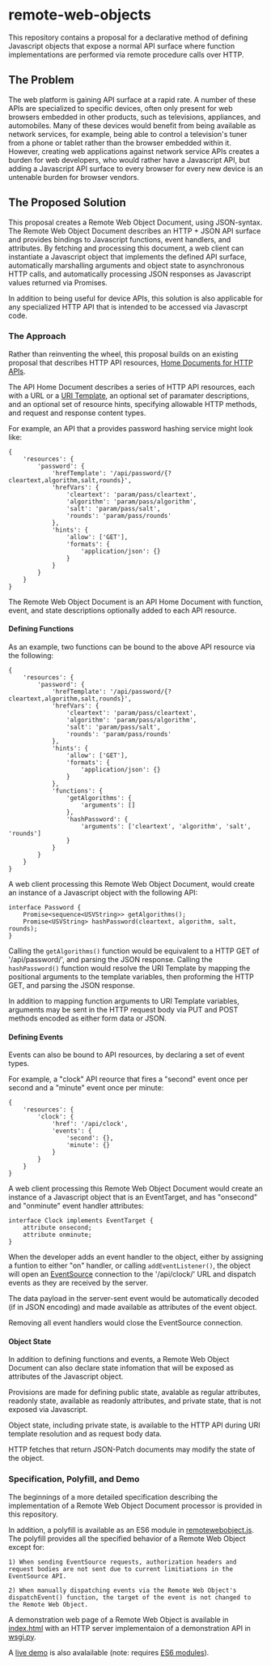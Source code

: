 # remote-web-objects

This repository contains a proposal for a declarative method of defining Javascript objects that expose a normal API surface where function implementations are performed via remote procedure calls over HTTP.

## The Problem ##

The web platform is gaining API surface at a rapid rate.
A number of these APIs are specialized to specific devices,
often only present for web browsers embedded in other products,
such as televisions, appliances, and automobiles.
Many of these devices would benefit from being available as network services,
for example, being able to control a television's tuner from a phone or tablet rather than the browser embedded within it.
However, creating web applications against network service APIs creates a burden for web developers, who would rather have a Javascript API,
but adding a Javascript API surface to every browser for every new device is an untenable burden for browser vendors.

## The Proposed Solution ##

This proposal creates a Remote Web Object Document, using JSON-syntax.
The Remote Web Object Document describes an HTTP + JSON API surface and provides bindings to Javascript functions, event handlers, and attributes.
By fetching and processing this document,
a web client can instantiate a Javascript object that implements the defined API surface,
automatically marshalling arguments and object state to asynchronous HTTP calls,
and automatically processing JSON responses as Javascript values returned via Promises.

In addition to being useful for device APIs,
this solution is also applicable for any specialized HTTP API that is intended to be accessed via Javascrpt code.

### The Approach ###

Rather than reinventing the wheel, this proposal builds on an existing proposal that describes HTTP API resources, [Home Documents for HTTP APIs](https://datatracker.ietf.org/doc/draft-nottingham-json-home/).

The API Home Document describes a series of HTTP API resources,
each with a URL or a [URI Template](https://tools.ietf.org/html/rfc6570),
an optional set of paramater descriptions,
and an optional set of resource hints,
specifying allowable HTTP methods, and request and response content types.

For example, an API that a provides password hashing service might look like:

    {
        'resources': {
            'password': {
                'hrefTemplate': '/api/password/{?cleartext,algorithm,salt,rounds}',
                'hrefVars': {
                    'cleartext': 'param/pass/cleartext',
                    'algorithm': 'param/pass/algorithm',
                    'salt': 'param/pass/salt',
                    'rounds': 'param/pass/rounds'
                },
                'hints': {
                    'allow': ['GET'],
                    'formats': {
                        'application/json': {}
                    }
                }
            }
        }
    }

The Remote Web Object Document is an API Home Document with function, event, and state descriptions optionally added to each API resource.

#### Defining Functions ####

As an example, two functions can be bound to the above API resource via the following:

    {
        'resources': {
            'password': {
                'hrefTemplate': '/api/password/{?cleartext,algorithm,salt,rounds}',
                'hrefVars': {
                    'cleartext': 'param/pass/cleartext',
                    'algorithm': 'param/pass/algorithm',
                    'salt': 'param/pass/salt',
                    'rounds': 'param/pass/rounds'
                },
                'hints': {
                    'allow': ['GET'],
                    'formats': {
                        'application/json': {}
                    }
                },
                'functions': {
                    'getAlgorithms': {
                        'arguments': []
                    },
                    'hashPassword': {
                        'arguments': ['cleartext', 'algorithm', 'salt', 'rounds']
                    }
                }
            }
        }
    }

A web client processing this Remote Web Object Document, would create an instance of a Javascript object with the following API:

    interface Password {
        Promise<sequence<USVString>> getAlgorithms();
        Promise<USVString> hashPassword(cleartext, algorithm, salt, rounds);
    }

Calling the <code>getAlgorithms()</code> function would be equivalent to a HTTP GET of '/api/password/', and parsing the JSON response.
Calling the <code>hashPassword()</code> function would resolve the URI Template by mapping the positional arguments to the template variables,
then proforming the HTTP GET, and parsing the JSON response.

In addition to mapping function arguments to URI Template variables,
arguments may be sent in the HTTP request body via PUT and POST methods encoded as either form data or JSON.

#### Defining Events ####

Events can also be bound to API resources, by declaring a set of event types.

For example, a "clock" API reource that fires a "second" event once per second and a "minute" event once per minute:

    {
        'resources': {
            'clock': {
                'href': '/api/clock',
                'events': {
                    'second': {},
                    'minute': {}
                }
            }
        }
    }

A web client processing this Remote Web Object Document would create an instance of a Javascript object that is an EventTarget,
and has "onsecond" and "onminute" event handler attributes:

    interface Clock implements EventTarget {
        attribute onsecond;
        attribute onminute;
    }

When the developer adds an event handler to the object,
either by assigning a funtion to either "on" handler, or calling <code>addEventListener()</code>,
the object will open an [EventSource](https://html.spec.whatwg.org/multipage/server-sent-events.html#the-eventsource-interface) connection to the '/api/clock/' URL and dispatch events as they are received by the server.

The data payload in the server-sent event would be automatically decoded (if in JSON encoding) and made available as attributes of the event object.

Removing all event handlers would close the EventSource connection.


#### Object State ####

In addition to defining functions and events,
a Remote Web Object Document can also declare state infomation that will be exposed as attributes of the Javascript object.

Provisions are made for defining public state, avalable as regular attributes,
readonly state, available as readonly attributes,
and private state, that is not exposed via Javascript.

Object state, including private state, is available to the HTTP API during URI template resolution and as request body data.

HTTP fetches that return JSON-Patch documents may modify the state of the object.

### Specification, Polyfill, and Demo ###

The beginnings of a more detailed specification describing the implementation of a Remote Web Object Document processor is provided in this repository.

In addition, a polyfill is available as an ES6 module in [remotewebobject.js](remotewebobject.js).
The polyfill provides all the specified behavior of a Remote Web Object except for:

    1) When sending EventSource requests, authorization headers and request bodies are not sent due to current limitiations in the EventSource API.

    2) When manually dispatching events via the Remote Web Object's dispatchEvent() function, the target of the event is not changed to the Remote Web Object.

A demonstration web page of a Remote Web Object is available in [index.html](index.html) with an HTTP server implementaion of a demonstration API in [wsgi.py](wsgi.py).

A [live demo](https://remote-demo.w3ctag.org/) is also avalailable (note: requires [ES6 modules](https://caniuse.com/#feat=es6-module)).

